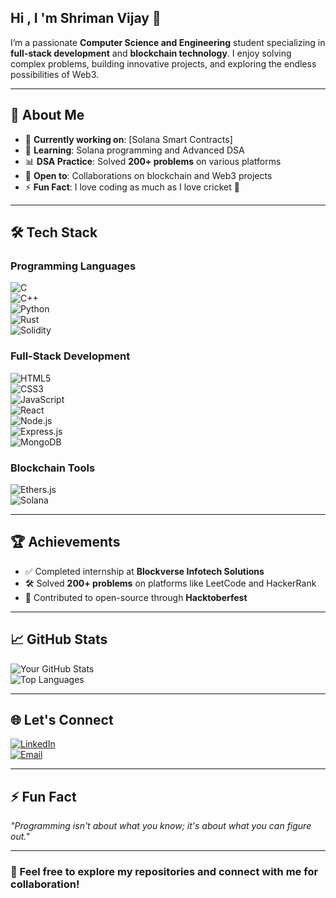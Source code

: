 ## Hi , I 'm Shriman Vijay 👋

I’m a passionate **Computer Science and Engineering** student specializing in **full-stack development** and **blockchain technology**. I enjoy solving complex problems, building innovative projects, and exploring the endless possibilities of Web3.  

---

## 🚀 About Me  
- 🔭 **Currently working on**: [Solana Smart Contracts]  
- 🌱 **Learning**: Solana programming and Advanced DSA   
- 📊 **DSA Practice**: Solved **200+ problems** on various platforms  
- 🤝 **Open to**: Collaborations on blockchain and Web3 projects  
- ⚡ **Fun Fact**: I love coding as much as I love cricket 🏏  

---

## 🛠️ Tech Stack  

### Programming Languages  
![C](https://img.shields.io/badge/Code-C-informational?style=flat&logo=c&color=00599C)  
![C++](https://img.shields.io/badge/Code-C++-informational?style=flat&logo=cplusplus&color=00599C)  
![Python](https://img.shields.io/badge/Code-Python-informational?style=flat&logo=python&color=3776AB)  
![Rust](https://img.shields.io/badge/Code-Rust-informational?style=flat&logo=rust&color=000000)  
![Solidity](https://img.shields.io/badge/Code-Solidity-informational?style=flat&logo=ethereum&color=3C3C3D)  

### Full-Stack Development  
![HTML5](https://img.shields.io/badge/Code-HTML5-informational?style=flat&logo=html5&color=E34F26)  
![CSS3](https://img.shields.io/badge/Code-CSS3-informational?style=flat&logo=css3&color=1572B6)  
![JavaScript](https://img.shields.io/badge/Code-JavaScript-informational?style=flat&logo=javascript&color=F7DF1E)  
![React](https://img.shields.io/badge/Frontend-React-informational?style=flat&logo=react&color=61DAFB)  
![Node.js](https://img.shields.io/badge/Backend-Node.js-informational?style=flat&logo=node.js&color=339933)  
![Express.js](https://img.shields.io/badge/Backend-Express.js-informational?style=flat&logo=express&color=000000)  
![MongoDB](https://img.shields.io/badge/Database-MongoDB-informational?style=flat&logo=mongodb&color=47A248)  

### Blockchain Tools  
![Ethers.js](https://img.shields.io/badge/Library-Ethers.js-informational?style=flat&logo=ethereum&color=3C3C3D)  
![Solana](https://img.shields.io/badge/Blockchain-Solana-informational?style=flat&logo=solana&color=9945FF)  

---

## 🏆 Achievements  
- ✅ Completed internship at **Blockverse Infotech Solutions**  
- 🛠️ Solved **200+ problems** on platforms like LeetCode and HackerRank  
- 🌟 Contributed to open-source through **Hacktoberfest**  

---

## 📈 GitHub Stats  
![Your GitHub Stats](https://github-readme-stats.vercel.app/api?username=your-username&show_icons=true&theme=radical)  
![Top Languages](https://github-readme-stats.vercel.app/api/top-langs/?username=your-username&layout=compact&theme=radical)  

---

## 🌐 Let's Connect  

[![LinkedIn](https://img.shields.io/badge/LinkedIn-blue?style=flat&logo=linkedin&logoColor=white)](https://linkedin.com/in/shriman-vijay-/)  
[![Email](https://img.shields.io/badge/Email-D14836?style=flat&logo=gmail&logoColor=white)](mailto:shrimanvijay06@gmail.com)  

---

## ⚡ Fun Fact  
_"Programming isn't about what you know; it's about what you can figure out."_  

---

### 🚀 Feel free to explore my repositories and connect with me for collaboration!  


<!--
**shrimanvj/shrimanvj** is a ✨ _special_ ✨ repository because its `README.md` (this file) appears on your GitHub profile.

Here are some ideas to get you started:

- 🔭 I’m currently working on ...
- 🌱 I’m currently learning ...
- 👯 I’m looking to collaborate on ...
- 🤔 I’m looking for help with ...
- 💬 Ask me about ...
- 📫 How to reach me: ...
- 😄 Pronouns: ...
- ⚡ Fun fact: ...
-->
